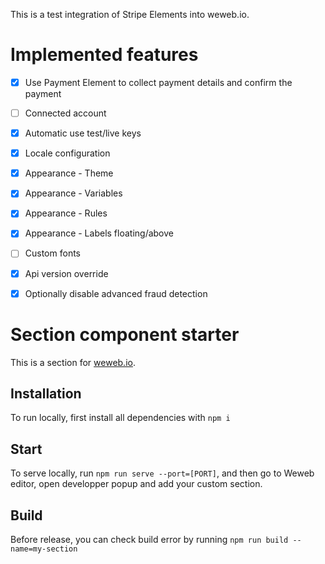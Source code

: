 This is a test integration of Stripe Elements into weweb.io.

# Implemented features
- [x] Use Payment Element to collect payment details and confirm the payment
- [ ] Connected account
- [x] Automatic use test/live keys
- [x] Locale configuration
- [x] Appearance - Theme
- [x] Appearance - Variables
- [x] Appearance - Rules
- [x] Appearance - Labels floating/above
- [ ] Custom fonts
- [x] Api version override
- [x] Optionally disable advanced fraud detection


# Section component starter

This is a section for [weweb.io](https://www.weweb.io/).

## Installation

To run locally, first install all dependencies with `npm i`

## Start

To serve locally, run `npm run serve --port=[PORT]`, and then go to Weweb editor, open developper popup and add your custom section.

## Build

Before release, you can check build error by running `npm run build --name=my-section`

